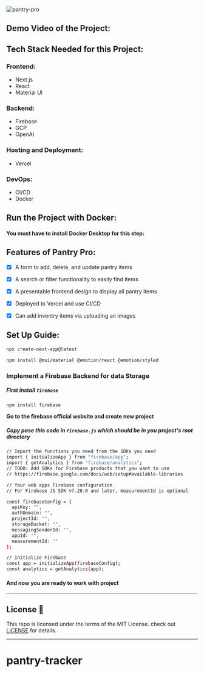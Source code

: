 ![pantry-pro](https://socialify.git.ci/Suraj-kumar00/pantry-pro/image?description=1&descriptionEditable=PantryPro%3A%20Keeping%20Your%20Kitchen%20Stocked%20and%20Sorted.%0A&font=Raleway&forks=1&issues=1&language=1&name=1&owner=1&pattern=Floating%20Cogs&pulls=1&stargazers=1&theme=Dark)

## Demo Video of the Project:

## Tech Stack Needed for this Project:

### Frontend:

- Next.js
- React
- Material UI

### Backend:

- Firebase
- GCP
- OpenAI

### Hosting and Deployment:

- Vercel

### DevOps:

- CI/CD
- Docker

## Run the Project with Docker:

#### You must have to install Docker Desktop for this step:

## Features of Pantry Pro:

- [x] A form to add, delete, and update pantry items

- [x] A search or filter functionality to easily find items

- [x] A presentable frontend design to display all pantry items

- [x] Deployed to Vercel and use CI/CD

- [x] Can add inventry items via uploading an images

## Set Up Guide:

```bash
npx create-next-app@latest
```

```bash
npm install @mui/material @emotion/react @emotion/styled
```

### Implement a Firebase Backend for data Storage

##### First install `firebase`

```bash
npm install firebase
```

**Go to the firebase official website and create new project**

##### Copy pase this code in `firebase.js` which should be in you project's root directory

```bash
// Import the functions you need from the SDKs you need
import { initializeApp } from "firebase/app";
import { getAnalytics } from "firebase/analytics";
// TODO: Add SDKs for Firebase products that you want to use
// https://firebase.google.com/docs/web/setup#available-libraries

// Your web apps Firebase configuration
// For Firebase JS SDK v7.20.0 and later, measurementId is optional

const firebaseConfig = {
  apiKey: "",
  authDomain: "",
  projectId: "",
  storageBucket: "",
  messagingSenderId: "",
  appId: "",
  measurementId: ""
};

// Initialize Firebase
const app = initializeApp(firebaseConfig);
const analytics = getAnalytics(app);

```

#### And now you are ready to work with project

---

## License 📝

This repo is licensed under the terms of the MIT License. check out [LICENSE](https://github.com/imshaz/pantry-tracker/blob/main/LICENSE) for details.

---
# pantry-tracker
